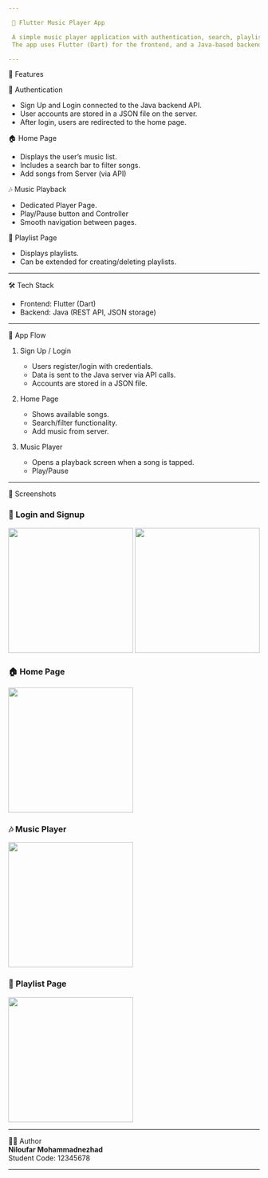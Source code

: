 ```yaml
---

 🎵 Flutter Music Player App

 A simple music player application with authentication, search, playlists, and playback features.
 The app uses Flutter (Dart) for the frontend, and a Java-based backend API that manages user accounts and music data.

---
```


 🚀 Features

 🔐 Authentication
 - Sign Up and Login connected to the Java backend API.
 - User accounts are stored in a JSON file on the server.
 - After login, users are redirected to the home page.

 🏠 Home Page
 - Displays the user’s music list.
 - Includes a search bar to filter songs.
 - Add songs from Server (via API)

 🎶 Music Playback
 - Dedicated Player Page.
 - Play/Pause button and Controller
 - Smooth navigation between pages.

 📂 Playlist Page
 - Displays playlists.
 - Can be extended for creating/deleting playlists.

---

 🛠️ Tech Stack
 - Frontend: Flutter (Dart)
 - Backend: Java (REST API, JSON storage)

---

 📱 App Flow

 1. Sign Up / Login
    - Users register/login with credentials.
    - Data is sent to the Java server via API calls.
    - Accounts are stored in a JSON file.

 2. Home Page
    - Shows available songs.
    - Search/filter functionality.
    - Add music from server.

 3. Music Player
    - Opens a playback screen when a song is tapped.
    - Play/Pause

---

 📸 Screenshots  

### 🔐 Login and Signup 
<img src="https://github.com/user-attachments/assets/83e4b34e-f74a-42eb-bbc1-ba222b516bbe" width="250" high="250" />
<img src="https://github.com/user-attachments/assets/0d27c620-dd05-4db2-8eab-537184607993" width="250" />

### 🏠 Home Page
<img src="https://user-images.githubusercontent.com/1234567/home.png" width="250" />

### 🎶 Music Player
<img src="https://user-images.githubusercontent.com/1234567/player.png" width="250" />

### 📂 Playlist Page
<img src="https://user-images.githubusercontent.com/1234567/playlist.png" width="250" />

---

👩‍💻 Author  
**Niloufar Mohammadnezhad**  
Student Code: 12345678  

---

